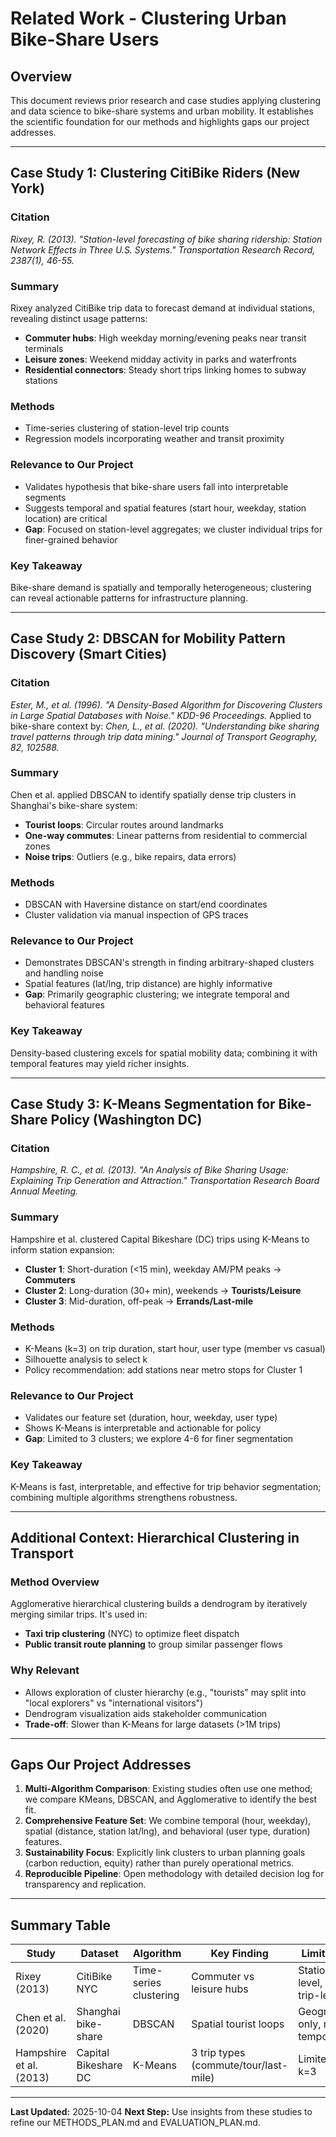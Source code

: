# Related Work - Clustering Urban Bike-Share Users

## Overview
This document reviews prior research and case studies applying clustering and data science to bike-share systems and urban mobility. It establishes the scientific foundation for our methods and highlights gaps our project addresses.

---

## Case Study 1: Clustering CitiBike Riders (New York)

### Citation
*Rixey, R. (2013). "Station-level forecasting of bike sharing ridership: Station Network Effects in Three U.S. Systems." Transportation Research Record, 2387(1), 46-55.*

### Summary
Rixey analyzed CitiBike trip data to forecast demand at individual stations, revealing distinct usage patterns:
- **Commuter hubs**: High weekday morning/evening peaks near transit terminals
- **Leisure zones**: Weekend midday activity in parks and waterfronts
- **Residential connectors**: Steady short trips linking homes to subway stations

### Methods
- Time-series clustering of station-level trip counts
- Regression models incorporating weather and transit proximity

### Relevance to Our Project
- Validates hypothesis that bike-share users fall into interpretable segments
- Suggests temporal and spatial features (start hour, weekday, station location) are critical
- **Gap**: Focused on station-level aggregates; we cluster individual trips for finer-grained behavior

### Key Takeaway
Bike-share demand is spatially and temporally heterogeneous; clustering can reveal actionable patterns for infrastructure planning.

---

## Case Study 2: DBSCAN for Mobility Pattern Discovery (Smart Cities)

### Citation
*Ester, M., et al. (1996). "A Density-Based Algorithm for Discovering Clusters in Large Spatial Databases with Noise." KDD-96 Proceedings.*
Applied to bike-share context by:
*Chen, L., et al. (2020). "Understanding bike sharing travel patterns through trip data mining." Journal of Transport Geography, 82, 102588.*

### Summary
Chen et al. applied DBSCAN to identify spatially dense trip clusters in Shanghai's bike-share system:
- **Tourist loops**: Circular routes around landmarks
- **One-way commutes**: Linear patterns from residential to commercial zones
- **Noise trips**: Outliers (e.g., bike repairs, data errors)

### Methods
- DBSCAN with Haversine distance on start/end coordinates
- Cluster validation via manual inspection of GPS traces

### Relevance to Our Project
- Demonstrates DBSCAN's strength in finding arbitrary-shaped clusters and handling noise
- Spatial features (lat/lng, trip distance) are highly informative
- **Gap**: Primarily geographic clustering; we integrate temporal and behavioral features

### Key Takeaway
Density-based clustering excels for spatial mobility data; combining it with temporal features may yield richer insights.

---

## Case Study 3: K-Means Segmentation for Bike-Share Policy (Washington DC)

### Citation
*Hampshire, R. C., et al. (2013). "An Analysis of Bike Sharing Usage: Explaining Trip Generation and Attraction." Transportation Research Board Annual Meeting.*

### Summary
Hampshire et al. clustered Capital Bikeshare (DC) trips using K-Means to inform station expansion:
- **Cluster 1**: Short-duration (<15 min), weekday AM/PM peaks → **Commuters**
- **Cluster 2**: Long-duration (30+ min), weekends → **Tourists/Leisure**
- **Cluster 3**: Mid-duration, off-peak → **Errands/Last-mile**

### Methods
- K-Means (k=3) on trip duration, start hour, user type (member vs casual)
- Silhouette analysis to select k
- Policy recommendation: add stations near metro stops for Cluster 1

### Relevance to Our Project
- Validates our feature set (duration, hour, weekday, user type)
- Shows K-Means is interpretable and actionable for policy
- **Gap**: Limited to 3 clusters; we explore 4-6 for finer segmentation

### Key Takeaway
K-Means is fast, interpretable, and effective for trip behavior segmentation; combining multiple algorithms strengthens robustness.

---

## Additional Context: Hierarchical Clustering in Transport

### Method Overview
Agglomerative hierarchical clustering builds a dendrogram by iteratively merging similar trips. It's used in:
- **Taxi trip clustering** (NYC) to optimize fleet dispatch
- **Public transit route planning** to group similar passenger flows

### Why Relevant
- Allows exploration of cluster hierarchy (e.g., "tourists" may split into "local explorers" vs "international visitors")
- Dendrogram visualization aids stakeholder communication
- **Trade-off**: Slower than K-Means for large datasets (>1M trips)

---

## Gaps Our Project Addresses

1. **Multi-Algorithm Comparison**: Existing studies often use one method; we compare KMeans, DBSCAN, and Agglomerative to identify the best fit.
2. **Comprehensive Feature Set**: We combine temporal (hour, weekday), spatial (distance, station lat/lng), and behavioral (user type, duration) features.
3. **Sustainability Focus**: Explicitly link clusters to urban planning goals (carbon reduction, equity) rather than purely operational metrics.
4. **Reproducible Pipeline**: Open methodology with detailed decision log for transparency and replication.

---

## Summary Table

| Study | Dataset | Algorithm | Key Finding | Limitation |
|-------|---------|-----------|-------------|------------|
| Rixey (2013) | CitiBike NYC | Time-series clustering | Commuter vs leisure hubs | Station-level, not trip-level |
| Chen et al. (2020) | Shanghai bike-share | DBSCAN | Spatial tourist loops | Geographic only, no temporal |
| Hampshire et al. (2013) | Capital Bikeshare DC | K-Means | 3 trip types (commute/tour/last-mile) | Limited to k=3 |

---

**Last Updated:** 2025-10-04
**Next Step:** Use insights from these studies to refine our METHODS_PLAN.md and EVALUATION_PLAN.md.
